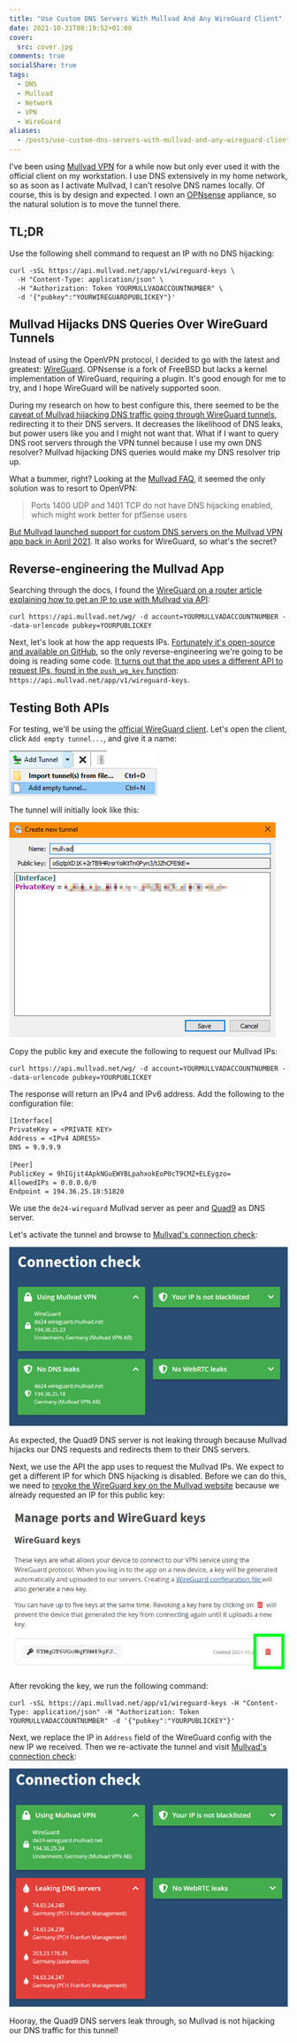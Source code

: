 ```yaml
---
title: "Use Custom DNS Servers With Mullvad And Any WireGuard Client"
date: 2021-10-31T08:19:52+01:00
cover:
  src: cover.jpg
comments: true
socialShare: true
tags:
  - DNS
  - Mullvad
  - Network
  - VPN
  - WireGuard
aliases:
  - /posts/use-custom-dns-servers-with-mullvad-and-any-wireguard-client
---
```


I've been using [Mullvad VPN](https://mullvad.net/) for a while now but only ever used it with the official client on my workstation. I use DNS extensively in my home network, so as soon as I activate Mullvad, I can't resolve DNS names locally. Of course, this is by design and expected. I own an [OPNsense](https://opnsense.org/) appliance, so the natural solution is to move the tunnel there.

## TL;DR

Use the following shell command to request an IP with no DNS hijacking:

```shell
curl -sSL https://api.mullvad.net/app/v1/wireguard-keys \
  -H "Content-Type: application/json" \
  -H "Authorization: Token YOURMULLVADACCOUNTNUMBER" \
  -d '{"pubkey":"YOURWIREGUARDPUBLICKEY"}'
```

## Mullvad Hijacks DNS Queries Over WireGuard Tunnels

Instead of using the OpenVPN protocol, I decided to go with the latest and greatest: [WireGuard](https://www.wireguard.com/). OPNsense is a fork of FreeBSD but lacks a kernel implementation of WireGuard, requiring a plugin. It's good enough for me to try, and I hope WireGuard will be natively supported soon.

During my research on how to best configure this, there seemed to be the [caveat of Mullvad hijacking DNS traffic going through WireGuard tunnels](https://forum.netgate.com/topic/166804/unbound-dns-resolver-through-wireguard-tunnel-mullvad-vpn), redirecting it to their DNS servers. It decreases the likelihood of DNS leaks, but power users like you and I might not want that. What if I want to query DNS root servers through the VPN tunnel because I use my own DNS resolver? Mullvad hijacking DNS queries would make my DNS resolver trip up.

What a bummer, right? Looking at the [Mullvad FAQ](https://mullvad.net/en/help/faq/), it seemed the only solution was to resort to OpenVPN:

> Ports 1400 UDP and 1401 TCP do not have DNS hijacking enabled, which might work better for pfSense users

[But Mullvad launched support for custom DNS servers on the Mullvad VPN app back in April 2021](https://mullvad.net/ar/blog/2021/4/15/support-custom-dns-servers-launched/). It also works for WireGuard, so what's the secret?

## Reverse-engineering the Mullvad App

Searching through the docs, I found the [WireGuard on a router article explaining how to get an IP to use with Mullvad via API](https://mullvad.net/es/help/running-wireguard-router/):

```shell
curl https://api.mullvad.net/wg/ -d account=YOURMULLVADACCOUNTNUMBER --data-urlencode pubkey=YOURPUBLICKEY
```

Next, let's look at how the app requests IPs. [Fortunately it's open-source and available on GitHub](https://github.com/mullvad/mullvadvpn-app/issues/473#issuecomment-852064948), so the only reverse-engineering we're going to be doing is reading some code. [It turns out that the app uses a different API to request IPs, found in the `push_wg_key` function](https://github.com/mullvad/mullvadvpn-app/blob/b214ba74cafc18b6a13ee5678055355302386cde/mullvad-rpc/src/lib.rs): `https://api.mullvad.net/app/v1/wireguard-keys`.

## Testing Both APIs

For testing, we'll be using the [official WireGuard client](https://www.wireguard.com/install/). Let's open the client, click `Add empty tunnel...`, and give it a name:

![Screenshot of WireGuard client "Add Tunnel" context menu](wireguard-add-tunnel-menu.png)

The tunnel will initially look like this:

![Screenshot of initial tunnel configuration](wireguard-initial-tunnel-configuration.png)

Copy the public key and execute the following to request our Mullvad IPs:

```shell
curl https://api.mullvad.net/wg/ -d account=YOURMULLVADACCOUNTNUMBER --data-urlencode pubkey=YOURPUBLICKEY
```

The response will return an IPv4 and IPv6 address. Add the following to the configuration file:

```text
[Interface]
PrivateKey = <PRIVATE KEY>
Address = <IPv4 ADRESS>
DNS = 9.9.9.9

[Peer]
PublicKey = 9hIGjit4ApkNGuEWYBLpahxokEoP0cT9CMZ+ELEygzo=
AllowedIPs = 0.0.0.0/0
Endpoint = 194.36.25.18:51820
```

We use the `de24-wireguard` Mullvad server as peer and [Quad9](https://quad9.org/) as DNS server.

Let's activate the tunnel and browse to [Mullvad's connection check](https://mullvad.net/en/check):

![Screenshot of Mullvad connection check without leak](mullvad-connection-check-no-leak.png)

As expected, the Quad9 DNS server is not leaking through because Mullvad hijacks our DNS requests and redirects them to their DNS servers.

Next, we use the API the app uses to request the Mullvad IPs. We expect to get a different IP for which DNS hijacking is disabled. Before we can do this, we need to [revoke the WireGuard key on the Mullvad website](https://mullvad.net/en/account/#/ports) because we already requested an IP for this public key:

![Screenshot of "Manage ports and WireGuard key" page on Mullvad webiste](mullvad-revoke-key.png)

After revoking the key, we run the following command:

```shell
curl -sSL https://api.mullvad.net/app/v1/wireguard-keys -H "Content-Type: application/json" -H "Authorization: Token YOURMULLVADACCOUNTNUMBER" -d '{"pubkey":"YOURPUBLICKEY"}'
```

Next, we replace the IP in `Address` field of the WireGuard config with the new IP we received. Then we re-activate the tunnel and visit [Mullvad's connection check](https://mullvad.net/en/check):

![Screenshot of Mullvad connection check with leak](mullvad-connection-check-leak.png)

Hooray, the Quad9 DNS servers leak through, so Mullvad is not hijacking our DNS traffic for this tunnel!
